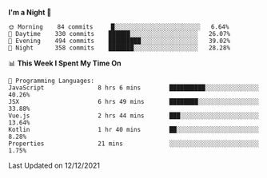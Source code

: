 <!--START_SECTION:waka-->
**I'm a Night 🦉** 

```text
🌞 Morning    84 commits     █░░░░░░░░░░░░░░░░░░░░░░░░   6.64% 
🌆 Daytime    330 commits    ██████░░░░░░░░░░░░░░░░░░░   26.07% 
🌃 Evening    494 commits    █████████░░░░░░░░░░░░░░░░   39.02% 
🌙 Night      358 commits    ███████░░░░░░░░░░░░░░░░░░   28.28%

```


📊 **This Week I Spent My Time On** 

```text
💬 Programming Languages: 
JavaScript               8 hrs 6 mins        ██████████░░░░░░░░░░░░░░░   40.26% 
JSX                      6 hrs 49 mins       ████████░░░░░░░░░░░░░░░░░   33.88% 
Vue.js                   2 hrs 44 mins       ███░░░░░░░░░░░░░░░░░░░░░░   13.64% 
Kotlin                   1 hr 40 mins        ██░░░░░░░░░░░░░░░░░░░░░░░   8.28% 
Properties               21 mins             ░░░░░░░░░░░░░░░░░░░░░░░░░   1.75%

```


 Last Updated on 12/12/2021
<!--END_SECTION:waka-->
